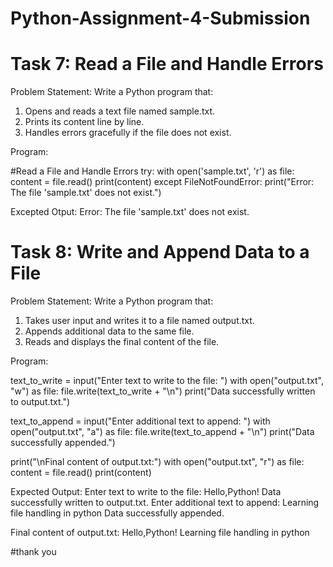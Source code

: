 # Python-Assignment-4-Submission

# Task 7: Read a File and Handle Errors 
Problem Statement:  Write a Python program that:
1.   Opens and reads a text file named sample.txt.
2.   Prints its content line by line.
3.   Handles errors gracefully if the file does not exist.
 
Program:

#Read a File and Handle Errors 
try:
    with open('sample.txt', 'r') as file:
        content = file.read()
        print(content)
except FileNotFoundError:
    print("Error: The file 'sample.txt' does not exist.")

Excepted Otput:
Error: The file 'sample.txt' does not exist.


# Task 8: Write and Append Data to a File
 
Problem Statement: Write a Python program that:
1.   Takes user input and writes it to a file named output.txt.
2.   Appends additional data to the same file.
3.   Reads and displays the final content of the file.
 
Program:

text_to_write = input("Enter text to write to the file: ")
with open("output.txt", "w") as file:
    file.write(text_to_write + "\n")
print("Data successfully written to output.txt.")

text_to_append = input("Enter additional text to append: ")
with open("output.txt", "a") as file:
    file.write(text_to_append + "\n")
print("Data successfully appended.")

print("\nFinal content of output.txt:")
with open("output.txt", "r") as file:   
    content = file.read()
    print(content)
    
Expected Output:
Enter text to write to the file: Hello,Python!
Data successfully written to output.txt.
Enter additional text to append: Learning file handling in python
Data successfully appended.

Final content of output.txt:
Hello,Python!
Learning file handling in python

#thank you


